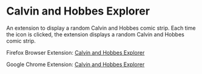 # Calvin and Hobbes Explorer
An extension to display a random Calvin and Hobbes comic strip. 
Each time the icon is clicked, the extension displays a random Calvin and Hobbes comic strip.

Firefox Browser Extension: [Calvin and Hobbes Explorer](https://addons.mozilla.org/en-US/firefox/addon/calvin-and-hobbes-explorer/)  

Google Chrome Extension: [Calvin and Hobbes Explorer](https://chrome.google.com/webstore/detail/calvin-and-hobbes-explore/ehihifpjipgdhbppaihjjjnbhlfdhnfd)

